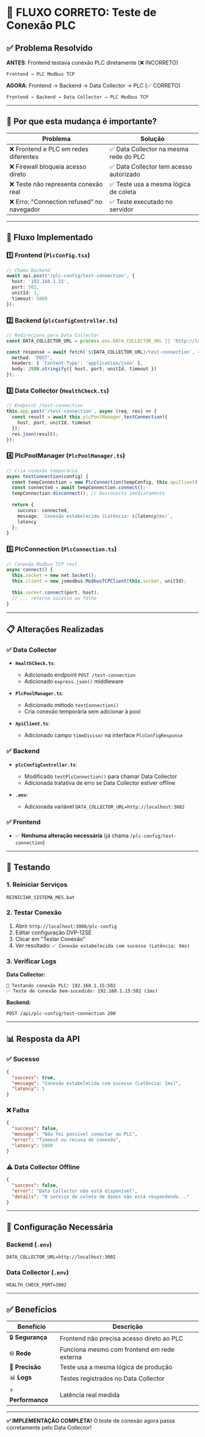 # 🔌 **FLUXO CORRETO: Teste de Conexão PLC**

## ✅ **Problema Resolvido**

**ANTES**: Frontend testava conexão PLC diretamente (❌ INCORRETO)
```
Frontend → PLC Modbus TCP
```

**AGORA**: Frontend → Backend → Data Collector → PLC (✅ CORRETO)
```
Frontend → Backend → Data Collector → PLC Modbus TCP
```

---

## 🎯 **Por que esta mudança é importante?**

| Problema | Solução |
|----------|---------|
| ❌ Frontend e PLC em redes diferentes | ✅ Data Collector na mesma rede do PLC |
| ❌ Firewall bloqueia acesso direto | ✅ Data Collector tem acesso autorizado |
| ❌ Teste não representa conexão real | ✅ Teste usa a mesma lógica de coleta |
| ❌ Erro: "Connection refused" no navegador | ✅ Teste executado no servidor |

---

## 🔄 **Fluxo Implementado**

### 1️⃣ **Frontend** (`PlcConfig.tsx`)
```typescript
// Chama Backend
await api.post('/plc-config/test-connection', {
  host: '192.168.1.15',
  port: 502,
  unitId: 1,
  timeout: 5000
});
```

### 2️⃣ **Backend** (`plcConfigController.ts`)
```typescript
// Redireciona para Data Collector
const DATA_COLLECTOR_URL = process.env.DATA_COLLECTOR_URL || 'http://localhost:3002';

const response = await fetch(`${DATA_COLLECTOR_URL}/test-connection`, {
  method: 'POST',
  headers: { 'Content-Type': 'application/json' },
  body: JSON.stringify({ host, port, unitId, timeout })
});
```

### 3️⃣ **Data Collector** (`HealthCheck.ts`)
```typescript
// Endpoint /test-connection
this.app.post('/test-connection', async (req, res) => {
  const result = await this.plcPoolManager.testConnection({
    host, port, unitId, timeout
  });
  res.json(result);
});
```

### 4️⃣ **PlcPoolManager** (`PlcPoolManager.ts`)
```typescript
// Cria conexão temporária
async testConnection(config) {
  const tempConnection = new PlcConnection(tempConfig, this.apiClient);
  const connected = await tempConnection.connect();
  tempConnection.disconnect(); // Desconecta imediatamente
  
  return {
    success: connected,
    message: `Conexão estabelecida (Latência: ${latency}ms)`,
    latency
  };
}
```

### 5️⃣ **PlcConnection** (`PlcConnection.ts`)
```typescript
// Conexão Modbus TCP real
async connect() {
  this.socket = new net.Socket();
  this.client = new jsmodbus.ModbusTCPClient(this.socket, unitId);
  
  this.socket.connect(port, host);
  // ... retorna sucesso ou falha
}
```

---

## 📋 **Alterações Realizadas**

### ✅ **Data Collector**
- **`HealthCheck.ts`**:
  - Adicionado endpoint `POST /test-connection`
  - Adicionado `express.json()` middleware

- **`PlcPoolManager.ts`**:
  - Adicionado método `testConnection()`
  - Cria conexão temporária sem adicionar à pool

- **`ApiClient.ts`**:
  - Adicionado campo `timeDivisor` na interface `PlcConfigResponse`

### ✅ **Backend**
- **`plcConfigController.ts`**:
  - Modificado `testPlcConnection()` para chamar Data Collector
  - Adicionada tratativa de erro se Data Collector estiver offline

- **`.env`**:
  - Adicionada variável `DATA_COLLECTOR_URL=http://localhost:3002`

### ✅ **Frontend**
- ✅ **Nenhuma alteração necessária** (já chama `/plc-config/test-connection`)

---

## 🚀 **Testando**

### 1. **Reiniciar Serviços**
```batch
REINICIAR_SISTEMA_MES.bat
```

### 2. **Testar Conexão**
1. Abrir `http://localhost:3000/plc-config`
2. Editar configuração DVP-12SE
3. Clicar em "Testar Conexão"
4. Ver resultado: `✅ Conexão estabelecida com sucesso (Latência: Xms)`

### 3. **Verificar Logs**
**Data Collector:**
```
🔌 Testando conexão PLC: 192.168.1.15:502
✅ Teste de conexão bem-sucedido: 192.168.1.15:502 (1ms)
```

**Backend:**
```
POST /api/plc-config/test-connection 200
```

---

## 📊 **Resposta da API**

### ✅ **Sucesso**
```json
{
  "success": true,
  "message": "Conexão estabelecida com sucesso (Latência: 1ms)",
  "latency": 1
}
```

### ❌ **Falha**
```json
{
  "success": false,
  "message": "Não foi possível conectar ao PLC",
  "error": "Timeout ou recusa de conexão",
  "latency": 5000
}
```

### ⚠️ **Data Collector Offline**
```json
{
  "success": false,
  "error": "Data Collector não está disponível",
  "details": "O serviço de coleta de dados não está respondendo..."
}
```

---

## 🔧 **Configuração Necessária**

### **Backend** (`.env`)
```env
DATA_COLLECTOR_URL=http://localhost:3002
```

### **Data Collector** (`.env`)
```env
HEALTH_CHECK_PORT=3002
```

---

## ✅ **Benefícios**

| Benefício | Descrição |
|-----------|-----------|
| 🔒 **Segurança** | Frontend não precisa acesso direto ao PLC |
| 🌐 **Rede** | Funciona mesmo com frontend em rede externa |
| 🎯 **Precisão** | Teste usa a mesma lógica de produção |
| 📊 **Logs** | Testes registrados no Data Collector |
| ⚡ **Performance** | Latência real medida |

---

**✅ IMPLEMENTAÇÃO COMPLETA!** O teste de conexão agora passa corretamente pelo Data Collector!

